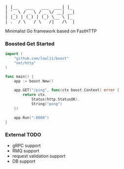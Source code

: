<pre>
| |__   ___   ___  ___| |_
| '_ \ / _ \ / _ \/ __| __|
| |_) | (_) | (_) \__ \ |_
|_.__/ \___/ \___/|___/\__|
</pre>
Minimalist Go framework based on FastHTTP

### Boosted Get Started
```go
import (
    "github.com/lowl11/boost"
    "net/http"
)

func main() {
    app := boost.New()
    
    app.GET("/ping", func(ctx boost.Context) error {
        return ctx.
            Status(http.StatusOK).
            String("pong")
    })
    
    app.Run(":8080")	
}
```

### External TODO

- gRPC support
- RMQ support
- request validation support
- DB support
